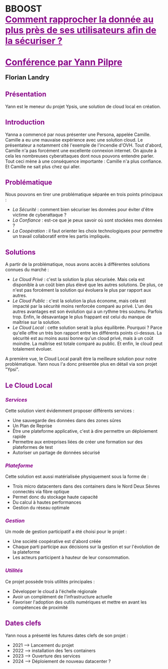 # BBOOST </br> <strong style="color: #890089; text-decoration: underline;">Comment rapprocher la donnée au plus près de ses utilisateurs afin de la sécuriser ? </br> </br> Conférence par Yann Pilpre</strong> </br> 
<strong style="font-size:20px">Florian Landry</strong>

## <strong style="color:#890089">Présentation</strong>

Yann est le meneur du projet Ypsis, une solution de cloud local en création. 

## <strong style="color:#890089">Introduction</strong>

Yanna a commencé par nous présenter une Persona, appelée Camille. Camille a eu une mauvaise expérience avec une solution cloud. Le présentateur a notamment cité l'exemple de l'incendie d'OVH. Tout d'abord, Camille n'a pas forcément une excellente connexion internet. On ajoute à cela les nombreuses cyberattaques dont nous pouvons entendre parler. Tout ceci mène à une conséquence importante : Camille n'a plus confiance. Et Camille ne sait plus chez qui aller.

## <strong style="color:#890089">Problématique</strong>

Nous pouvons en tirer une problématique séparée en trois points principaux :
* <i>La Sécurité</i> : comment bien sécuriser les données pour éviter d'être victime de cyberattaque ?
* <i>La Confiance</i> : est-ce que je peux savoir où sont stockées mes données ?
* <i>La Coopération</i> : il faut orienter les choix technologiques pour permettre un travail collaboratif entre les partis impliqués.

## <strong style="color:#890089">Solutions</strong>

A partir de la problématique, nous avons accès à différentes solutions connues du marché :
* <i>Le Cloud Privé</i> : c'est la solution la plus sécurisée. Mais cela est disponible à un coût bien plus élevé que les autres solutions. De plus, ce n'est pas forcément la solution qui évoluera le plus par rapport aux autres.
* <i>Le Cloud Public</i> : c'est la solution la plus économe, mais cela est impacté par la sécurité moins renforcée comparé au privé. L'un des autres avantages est son évolution qui a un rythme très soutenu. Parfois trop. Enfin, le désavantage le plus frappant est celui du manque de maîtrise sur la solution.
* <i>Le Cloud Local</i> : cette solution serait la plus équilibrée. Pourquoi ? Parce qu'elle offre un très bon rapport entre les différents points ci-dessus. La sécurité est au moins aussi bonne qu'un cloud privé, mais à un coût moindre. La maîtrise est totale comparé au public. Et enfin, le cloud peut totalement évoluer.

A première vue, le Cloud Local paraît être la meilleure solution pour notre problématique. Yann nous l'a donc présentée plus en détail via son projet "Ypsi".

## <strong style="color:#890089">Le Cloud Local</strong>

### <strong style="color:#890089"><i>Services</i></strong>

Cette solution vient évidemment proposer différents services :
* Une sauvegarde des données dans des zones sûres
* Un Plan de Reprise
* Être une plateforme applicative, c'est à dire permettre un déploiement rapide
* Permettre aux entreprises liées de créer une formation sur des plateformes de test
* Autoriser un partage de données sécurisé

### <strong style="color:#890089"><i>Plateforme</i></strong>

Cette solution est aussi matérialisée physiquement sous la forme de :
* Trois micro datacenters dans des containers dans le Nord Deux Sèvres connectés via fibre optique
* Permet donc du stockage haute capacité
* Du calcul à hautes performances
* Gestion du réseau optimale

### <strong style="color:#890089"><i>Gestion</i></strong>

Un mode de gestion participatif a été choisi pour le projet :
* Une société coopérative est d'abord créée
* Chaque parti participe aux décisions sur la gestion et sur l'évolution de la plateforme
* Les acteurs participent à hauteur de leur consommation.

### <strong style="color:#890089"><i>Utilités</i></strong>

Ce projet possède trois utilités principales :
* Développer le cloud à l'échelle régionale
* Avoir un complément de l'infrastructure actuelle
* Favoriser l'adoption des outils numériques et mettre en avant les compétences de proximité

## <strong style="color:#890089">Dates clefs</strong>

Yann nous a présenté les futures dates clefs de son projet :
* 2021 --> Lancement du projet
* 2022 --> installation des 1ers containers
* 2023 --> Ouverture des services
* 2024 --> Déploiement de nouveau datacenter ?
